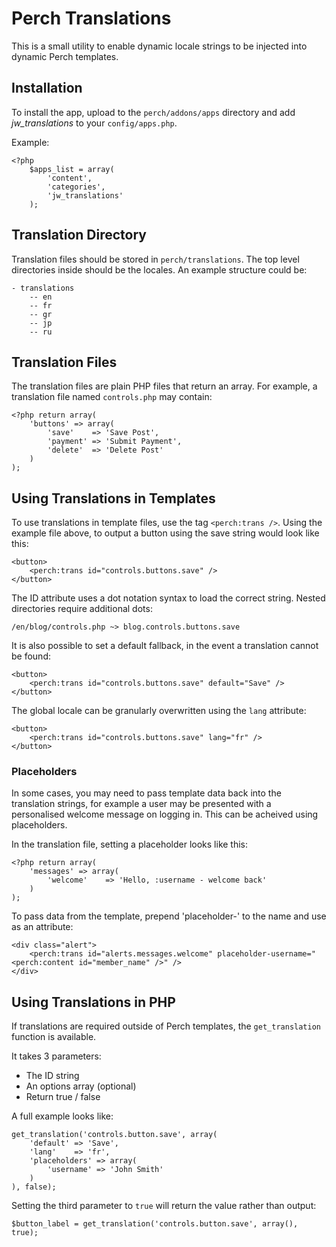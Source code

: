 # Perch Translations

This is a small utility to enable dynamic locale strings to be injected into dynamic Perch templates.

## Installation
To install the app, upload to the `perch/addons/apps` directory and add *jw_translations* to your `config/apps.php`.

Example:

	<?php
		$apps_list = array(
			'content', 
			'categories',
			'jw_translations'
		);
		
## Translation Directory
Translation files should be stored in `perch/translations`. The top level directories inside should be the locales. An example structure could be:

	- translations
		-- en
		-- fr
		-- gr
		-- jp
		-- ru
		
## Translation Files
The translation files are plain PHP files that return an array. For example, a translation file named `controls.php` may contain:

	<?php return array(
	    'buttons' => array(
	        'save'    => 'Save Post',
	        'payment' => 'Submit Payment',
	        'delete'  => 'Delete Post'
	    )
	);
	
## Using Translations in Templates
To use translations in template files, use the tag `<perch:trans />`. Using the example file above, to output a button using the save string would look like this:

	<button>
		<perch:trans id="controls.buttons.save" />
	</button>
	
The ID attribute uses a dot notation syntax to load the correct string. Nested directories require additional dots:

	/en/blog/controls.php ~> blog.controls.buttons.save
	
It is also possible to set a default fallback, in the event a translation cannot be found:

	<button>
		<perch:trans id="controls.buttons.save" default="Save" />
	</button>
	
The global locale can be granularly overwritten using the `lang` attribute:

	<button>
		<perch:trans id="controls.buttons.save" lang="fr" />
	</button>	

### Placeholders

In some cases, you may need to pass template data back into the translation strings, for example a user may be presented with a personalised welcome message on logging in. This can be acheived using placeholders.

In the translation file, setting a placeholder looks like this:


	<?php return array(
	    'messages' => array(
	        'welcome'    => 'Hello, :username - welcome back'
	    )
	);
	
To pass data from the template, prepend 'placeholder-' to the name and use as an attribute:

	<div class="alert">
		<perch:trans id="alerts.messages.welcome" placeholder-username="<perch:content id="member_name" />" />
	</div>
	
## Using Translations in PHP

If translations are required outside of Perch templates, the `get_translation` function is available.

It takes 3 parameters:

* The ID string
* An options array (optional)
* Return true / false

A full example looks like:

	get_translation('controls.button.save', array(
	    'default' => 'Save',
	    'lang'    => 'fr',
	    'placeholders' => array(
	        'username' => 'John Smith'
	    )
	), false);
	
Setting the third parameter to `true` will return the value rather than output:

	$button_label = get_translation('controls.button.save', array(), true); 